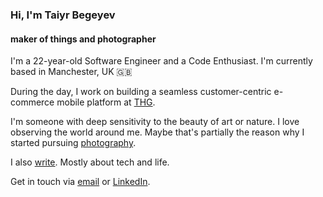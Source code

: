 ### Hi, I'm Taiyr Begeyev

#### maker of things and photographer

I'm a 22-year-old Software Engineer and a Code Enthusiast. I'm currently based in Manchester, UK 🇬🇧

During the day, I work on building a seamless customer-centric e-commerce mobile platform at [THG](https://www.thg.com).

I'm someone with deep sensitivity to the beauty of art or nature. I love observing the world around me. Maybe that's partially the reason why I started pursuing [photography](/photography).

I also [write](/blog). Mostly about tech and life.

Get in touch via [email](mailto:taiyrbegeyev@gmail.com) or [LinkedIn](https://www.linkedin.com/in/taiyrbegeyev/).
